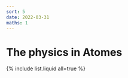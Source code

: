 ```yaml
---
sort: 5
date: 2022-03-31
maths: 1
---
```


# The physics in Atomes

{% include list.liquid all=true %}
